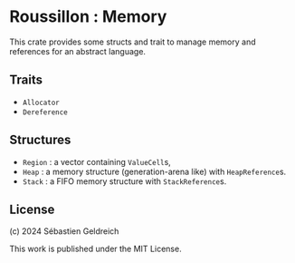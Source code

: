 # Roussillon : Memory

This crate provides some structs and trait to manage memory and references for an abstract language.

## Traits

* `Allocator`
* `Dereference`

## Structures

* `Region` : a vector containing `ValueCell`s,
* `Heap` : a memory structure (generation-arena like) with `HeapReference`s.
* `Stack` : a FIFO memory structure with `StackReference`s.

## License

(c) 2024 Sébastien Geldreich

This work is published under the MIT License.